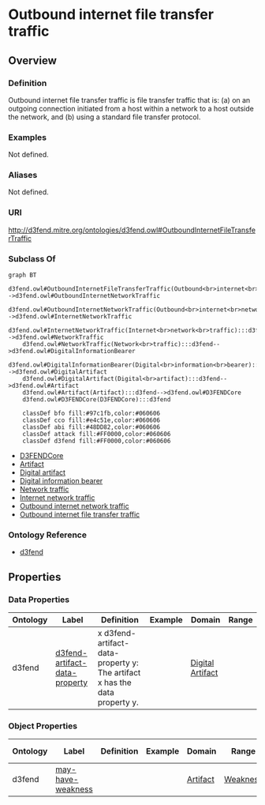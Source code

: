 # Outbound internet file transfer traffic

## Overview

### Definition
Outbound internet file transfer traffic is file transfer traffic that is: (a) on an outgoing connection initiated from a host within a network to a host outside the network, and (b) using a standard file transfer protocol.

### Examples
Not defined.

### Aliases
Not defined.

### URI
http://d3fend.mitre.org/ontologies/d3fend.owl#OutboundInternetFileTransferTraffic

### Subclass Of
```mermaid
graph BT
    d3fend.owl#OutboundInternetFileTransferTraffic(Outbound<br>internet<br>file<br>transfer<br>traffic):::d3fend-->d3fend.owl#OutboundInternetNetworkTraffic
    d3fend.owl#OutboundInternetNetworkTraffic(Outbound<br>internet<br>network<br>traffic):::d3fend-->d3fend.owl#InternetNetworkTraffic
    d3fend.owl#InternetNetworkTraffic(Internet<br>network<br>traffic):::d3fend-->d3fend.owl#NetworkTraffic
    d3fend.owl#NetworkTraffic(Network<br>traffic):::d3fend-->d3fend.owl#DigitalInformationBearer
    d3fend.owl#DigitalInformationBearer(Digital<br>information<br>bearer):::d3fend-->d3fend.owl#DigitalArtifact
    d3fend.owl#DigitalArtifact(Digital<br>artifact):::d3fend-->d3fend.owl#Artifact
    d3fend.owl#Artifact(Artifact):::d3fend-->d3fend.owl#D3FENDCore
    d3fend.owl#D3FENDCore(D3FENDCore):::d3fend
    
    classDef bfo fill:#97c1fb,color:#060606
    classDef cco fill:#e4c51e,color:#060606
    classDef abi fill:#48DD82,color:#060606
    classDef attack fill:#FF0000,color:#060606
    classDef d3fend fill:#FF0000,color:#060606
```

- [D3FENDCore](/docs/ontology/reference/model/D3FENDCore/D3FENDCore.md)
- [Artifact](/docs/ontology/reference/model/D3FENDCore/Artifact/Artifact.md)
- [Digital artifact](/docs/ontology/reference/model/D3FENDCore/Artifact/Digital%20artifact/Digital%20artifact.md)
- [Digital information bearer](/docs/ontology/reference/model/D3FENDCore/Artifact/Digital%20artifact/Digital%20information%20bearer/Digital%20information%20bearer.md)
- [Network traffic](/docs/ontology/reference/model/D3FENDCore/Artifact/Digital%20artifact/Digital%20information%20bearer/Network%20traffic/Network%20traffic.md)
- [Internet network traffic](/docs/ontology/reference/model/D3FENDCore/Artifact/Digital%20artifact/Digital%20information%20bearer/Network%20traffic/Internet%20network%20traffic/Internet%20network%20traffic.md)
- [Outbound internet network traffic](/docs/ontology/reference/model/D3FENDCore/Artifact/Digital%20artifact/Digital%20information%20bearer/Network%20traffic/Internet%20network%20traffic/Outbound%20internet%20network%20traffic/Outbound%20internet%20network%20traffic.md)
- [Outbound internet file transfer traffic](/docs/ontology/reference/model/D3FENDCore/Artifact/Digital%20artifact/Digital%20information%20bearer/Network%20traffic/Internet%20network%20traffic/Outbound%20internet%20network%20traffic/Outbound%20internet%20file%20transfer%20traffic/Outbound%20internet%20file%20transfer%20traffic.md)


### Ontology Reference
- [d3fend](http://d3fend.mitre.org/ontologies/d3fend.owl#)

## Properties
### Data Properties
| Ontology | Label | Definition | Example | Domain | Range |
|----------|-------|------------|---------|--------|-------|
| d3fend | [d3fend-artifact-data-property](http://d3fend.mitre.org/ontologies/d3fend.owl#d3fend-artifact-data-property) | x d3fend-artifact-data-property y: The artifact x has the data property y. |  | [Digital Artifact](/docs/ontology/reference/model/D3FENDCore/Artifact/Digital%20artifact/Digital%20artifact.md) | []() |

### Object Properties
| Ontology | Label | Definition | Example | Domain | Range | Inverse Of |
|----------|-------|------------|---------|--------|-------|------------|
| d3fend | [may-have-weakness](http://d3fend.mitre.org/ontologies/d3fend.owl#may-have-weakness) |  |  | [Artifact](/docs/ontology/reference/model/D3FENDCore/Artifact/Artifact.md) | [Weakness](/docs/ontology/reference/model/D3FENDCore/Weakness/Weakness.md) | []() |

